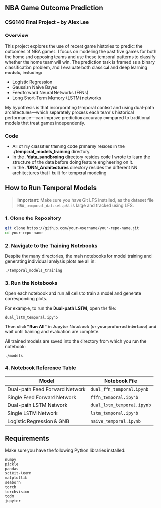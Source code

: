 ## NBA Game Outcome Prediction ##
### CS6140 Final Project – by Alex Lee ###

### Overview ###
This project explores the use of recent game histories to predict the outcomes of NBA games. I focus on modeling the past five games for both the home and opposing teams and use these temporal patterns to classify whether the home team will win.
The prediction task is framed as a binary classification problem, and I evaluate both classical and deep learning models, including:

- Logistic Regression
- Gaussian Naive Bayes
- Feedforward Neural Networks (FFNs)
- Long Short-Term Memory (LSTM) networks

My hypothesis is that incorporating temporal context and using dual-path architectures—which separately process each team's historical performance—can improve prediction accuracy compared to traditional models that treat games independently.

### Code ###
- All of my classifier training code primarily resides in the **./temporal_models_training** directory.
- In the **./data_sandboxing** directory resides code I wrote to learn the structure of the data before doing feature engineering on it. 
- In the **./DNN_Architectures** directory resides the different NN architectures that I built for temporal modeling

## How to Run Temporal Models

> **Important**: Make sure you have Git LFS installed, as the dataset file `NBA_temporal_dataset.pkl` is large and tracked using LFS.

### 1. Clone the Repository

```bash
git clone https://github.com/your-username/your-repo-name.git
cd your-repo-name
```

### 2. Navigate to the Training Notebooks

Despite the many directories, the main notebooks for model training and generating individual analysis plots are all in:

```
./temporal_models_training
```

### 3. Run the Notebooks

Open each notebook and run all cells to train a model and generate corresponding plots.

For example, to run the **Dual-path LSTM**, open the file:

```
dual_lstm_temporal.ipynb
```

Then click **"Run All"** in Jupyter Notebook (or your preferred interface) and wait until training and evaluation are complete.

All trained models are saved into the directory from which you run the notebook:

```
./models
```

### 4. Notebook Reference Table

| Model                            | Notebook File                  |
|----------------------------------|--------------------------------|
| Dual-path Feed Forward Network   | `dual_ffn_temporal.ipynb`     |
| Single Feed Forward Network      | `fffn_temporal.ipynb`         |
| Dual-path LSTM Network           | `dual_lstm_temporal.ipynb`    |
| Single LSTM Network              | `lstm_temporal.ipynb`         |
| Logistic Regression & GNB        | `naive_temporal.ipynb`        |


## Requirements

Make sure you have the following Python libraries installed:

```bash
numpy
pickle
pandas
scikit-learn
matplotlib
seaborn
torch
torchvision
tqdm
jupyter
```
